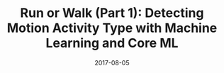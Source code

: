 ---
layout: post
title:  "Run or Walk (Part 1): Detecting Motion Activity Type with Machine Learning and Core ML"
date:   2017-08-05
external_url: https://towardsdatascience.com/run-or-walk-detecting-user-activity-with-machine-learning-and-core-ml-part-1-9658c0dcdd90
---